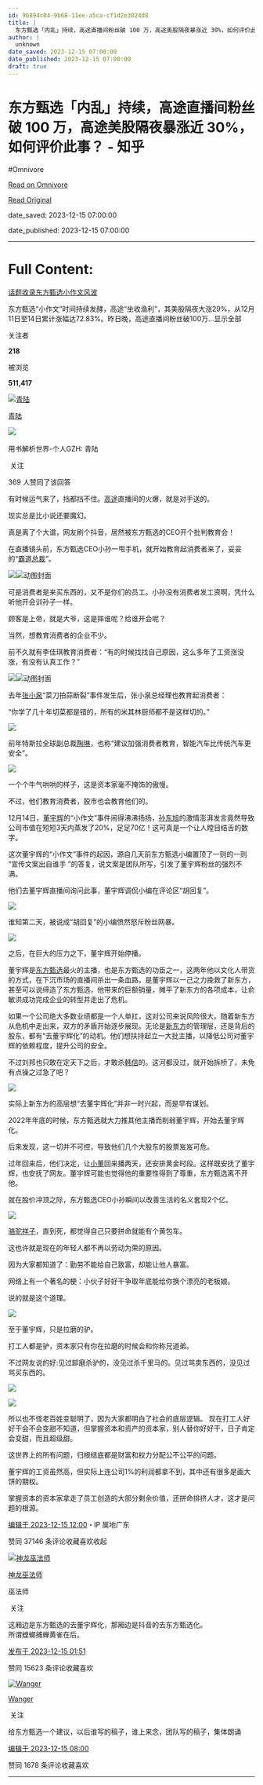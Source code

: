 ```yaml
---
id: 9b894c04-9b68-11ee-a5ca-cf1d2e3024d8
title: |
  东方甄选「内乱」持续，高途直播间粉丝破 100 万，高途美股隔夜暴涨近 30%，如何评价此事？ - 知乎
author: |
  unknown
date_saved: 2023-12-15 07:00:00
date_published: 2023-12-15 07:00:00
draft: true
---
```


# 东方甄选「内乱」持续，高途直播间粉丝破 100 万，高途美股隔夜暴涨近 30%，如何评价此事？ - 知乎
#Omnivore

[Read on Omnivore](https://omnivore.app/me/100-30-18c6e597f72)

[Read Original](https://www.zhihu.com/question/634950787/answer/3326292174)

date_saved: 2023-12-15 07:00:00

date_published: 2023-12-15 07:00:00

--- 

# Full Content: 

[话题收录东方甄选小作文风波](https://www.zhihu.com/topic/29056775)

东方甄选“小作文”时间持续发酵，高途“坐收渔利”，其美股隔夜大涨29%，从12月11日至14日累计涨幅达72.83%。昨日晚，高途直播间粉丝破100万…显示全部 ​

关注者

**218**

被浏览

**511,417**

[![青陆](https://proxy-prod.omnivore-image-cache.app/0x0,soBTiBVfmlz2O0pO2Ydsg6HWP0op58lX7_eoE1HQQTV4/https://picx.zhimg.com/v2-ad65c2996325a395940db3210647ac51_l.jpg?source=2c26e567)](https://www.zhihu.com/people/linghaiqiufeng)

[青陆](https://www.zhihu.com/people/linghaiqiufeng)

​![](https://proxy-prod.omnivore-image-cache.app/0x0,sKBtfFYtK0ROqGdvN0zCp5BhZ6pS4CW6jvNAosyO8byE/https://pica.zhimg.com/v2-4812630bc27d642f7cafcd6cdeca3d7a.jpg?source=88ceefae)

用书解析世界-个人GZH: 青陆

​ 关注

369 人赞同了该回答

有时候运气来了，挡都挡不住。[高途](https://www.zhihu.com/search?q=%E9%AB%98%E9%80%94&search%5Fsource=Entity&hybrid%5Fsearch%5Fsource=Entity&hybrid%5Fsearch%5Fextra=%7B%22sourceType%22%3A%22answer%22%2C%22sourceId%22%3A3326292174%7D)直播间的火爆，就是对手送的。

现实总是比小说还要魔幻。

真是离了个大谱，网友刷个抖音，居然被东方甄选的CEO开个批判教育会！

在直播镜头前，东方甄选CEO小孙一甩手机，就开始教育起消费者来了，妥妥的“[霸道总裁](https://www.zhihu.com/search?q=%E9%9C%B8%E9%81%93%E6%80%BB%E8%A3%81&search%5Fsource=Entity&hybrid%5Fsearch%5Fsource=Entity&hybrid%5Fsearch%5Fextra=%7B%22sourceType%22%3A%22answer%22%2C%22sourceId%22%3A3326292174%7D)”。

![](https://proxy-prod.omnivore-image-cache.app/0x0,sUXKJgDNCWYphCYv4vchuG4Kfs-Vf2G305F5VR0tlst4/data:image/svg+xml;utf8,%3Csvg%20xmlns%3D%22http%3A%2F%2Fwww.w3.org%2F2000%2Fsvg%22%20width%3D%22400%22%20height%3D%22226%22%3E%3C%2Fsvg%3E)![动图封面](https://proxy-prod.omnivore-image-cache.app/400x0,so5yAXECX2P_p5cQHznUxQqLOFeTE6c4x3EghqXsJjjU/https://pic1.zhimg.com/50/v2-8181eb2d0317deab41f570e583ff0c22_720w.jpg?source=2c26e567)

可是消费者是来买东西的，又不是你们的员工。小孙没有消费者发工资啊，凭什么听他开会训孙子一样。

顾客是上帝，就是大爷，这是摔谁呢？给谁开会呢？

当然，想教育消费者的企业不少。

前不久就有李佳琪教育消费者：“有的时候找找自己原因，这么多年了工资涨没涨，有没有认真工作？”

![](https://proxy-prod.omnivore-image-cache.app/0x0,srP2_Cmb507zORVYc3sSWc53Ps5bRnBXdioT63vj8T1A/data:image/svg+xml;utf8,%3Csvg%20xmlns%3D%22http%3A%2F%2Fwww.w3.org%2F2000%2Fsvg%22%20width%3D%22544%22%20height%3D%22511%22%3E%3C%2Fsvg%3E)![动图封面](https://proxy-prod.omnivore-image-cache.app/544x0,stc52OVzlwdBakCzierCeD_Tf-rHSYB6hFDqqvuCQID8/https://picx.zhimg.com/50/v2-739d5d30581d974e4844317d4ac2e06d_720w.jpg?source=2c26e567)

去年[张小泉](https://www.zhihu.com/search?q=%E5%BC%A0%E5%B0%8F%E6%B3%89&search%5Fsource=Entity&hybrid%5Fsearch%5Fsource=Entity&hybrid%5Fsearch%5Fextra=%7B%22sourceType%22%3A%22answer%22%2C%22sourceId%22%3A3326292174%7D)“菜刀拍蒜断裂”事件发生后，张小泉总经理也教育起消费者：

“你学了几十年切菜都是错的，所有的米其林厨师都不是这样切的。”

![](https://proxy-prod.omnivore-image-cache.app/720x791,su5KcN9yrP5dPCL_u8ETKfymdFzE5kNAxXMWjp-cshCI/https://pica.zhimg.com/50/v2-eff49c238b8ff868b16e3ea05e9efbcc_720w.jpg?source=2c26e567)

前年特斯拉全球副总裁[陶琳](https://www.zhihu.com/search?q=%E9%99%B6%E7%90%B3&search%5Fsource=Entity&hybrid%5Fsearch%5Fsource=Entity&hybrid%5Fsearch%5Fextra=%7B%22sourceType%22%3A%22answer%22%2C%22sourceId%22%3A3326292174%7D)，也称“建议加强消费者教育，智能汽车比传统汽车更安全”。

![](https://proxy-prod.omnivore-image-cache.app/640x493,sJq2GqCYVasD7b61Kx-vRikx-QTMQgmlxfoWsT3uJJ3k/https://pic1.zhimg.com/50/v2-01739ec5e5835c7cf33825141e8d5e2c_720w.jpg?source=2c26e567)

一个个牛气哄哄的样子，这是资本家毫不掩饰的傲慢。

不过，他们教育消费者，股市也会教育他们的。

12月14日，[董宇辉](https://www.zhihu.com/search?q=%E8%91%A3%E5%AE%87%E8%BE%89&search%5Fsource=Entity&hybrid%5Fsearch%5Fsource=Entity&hybrid%5Fsearch%5Fextra=%7B%22sourceType%22%3A%22answer%22%2C%22sourceId%22%3A3326292174%7D)的“小作文”事件闹得沸沸扬扬，[孙东旭](https://www.zhihu.com/search?q=%E5%AD%99%E4%B8%9C%E6%97%AD&search%5Fsource=Entity&hybrid%5Fsearch%5Fsource=Entity&hybrid%5Fsearch%5Fextra=%7B%22sourceType%22%3A%22answer%22%2C%22sourceId%22%3A3326292174%7D)的激情澎湃发言竟然导致公司市值在短短3天内蒸发了20%，足足70亿！这可真是一个让人瞠目结舌的数字。

这次董宇辉的“小作文”事件的起因，源自几天前东方甄选小编置顶了一则的一则 “宣传文案出自谁手 ”的答复，说文案是团队所写，引发了董宇辉粉丝的强烈不满。

他们去董宇辉直播间询问此事，董宇辉调侃小编在评论区“胡回复”。

![](https://proxy-prod.omnivore-image-cache.app/640x0,snQzOl0xFmX_5_9h0HhbClz4vtGpxC1mC_UbO9UWfk1M/https://pic1.zhimg.com/50/v2-9378590d7a8f142445f3bfb6b6b13bd8_720w.jpg?source=2c26e567)

谁知第二天，被说成“胡回复”的小编愤然怒斥粉丝网暴。

![](https://proxy-prod.omnivore-image-cache.app/640x670,sxCJtNBy5kxPStZ0Pn_MOq-bgJIPvzHhoNGX-wViZaeg/https://pic1.zhimg.com/50/v2-493944a18d2999cf00cbcbbaaaacf3e3_720w.jpg?source=2c26e567)

之后，在巨大的压力之下，董宇辉开始停播。

董宇辉是[东方甄选](https://www.zhihu.com/search?q=%E4%B8%9C%E6%96%B9%E7%94%84%E9%80%89&search%5Fsource=Entity&hybrid%5Fsearch%5Fsource=Entity&hybrid%5Fsearch%5Fextra=%7B%22sourceType%22%3A%22answer%22%2C%22sourceId%22%3A3326292174%7D)最火的主播，也是东方甄选的功臣之一，这两年他以文化人带货的方式，在下沉市场的直播间杀出一条血路。是董宇辉以一己之力挽救了新东方，甚至可以说缔造了东方甄选，他带来的巨额销量，摊平了新东方的各项成本，让俞敏洪成功完成企业的转型并走出了危机。

如果一个公司绝大多数业绩都是一个人单扛，这对公司来说风险很大。随着新东方从危机中走出来，双方的矛盾开始逐步展现。无论是[新东方](https://www.zhihu.com/search?q=%E6%96%B0%E4%B8%9C%E6%96%B9&search%5Fsource=Entity&hybrid%5Fsearch%5Fsource=Entity&hybrid%5Fsearch%5Fextra=%7B%22sourceType%22%3A%22answer%22%2C%22sourceId%22%3A3326292174%7D)的管理层，还是背后的股东，都有“去董宇辉化”的动机。他们想扶持起立一大批主播，以降低公司对董宇辉的依赖程度，提升公司的安全。

不过刘邦也只敢在定天下之后，才敢杀[韩信](https://www.zhihu.com/search?q=%E9%9F%A9%E4%BF%A1&search%5Fsource=Entity&hybrid%5Fsearch%5Fsource=Entity&hybrid%5Fsearch%5Fextra=%7B%22sourceType%22%3A%22answer%22%2C%22sourceId%22%3A3326292174%7D)的。这河都没过，就开始拆桥了，未免有点操之过急了吧？

![](https://proxy-prod.omnivore-image-cache.app/560x315,sD7BQrG_nBDrpD7sshG8KdZguyIB4wB9h8XLyoiFdoFI/https://picx.zhimg.com/50/v2-55f22f4ebda56b5628e835ff0e458e73_720w.jpg?source=2c26e567)

实际上新东方的高层想“去董宇辉化”并非一时兴起，而是早有谋划。

2022年年底的时候，东方甄选就大力推其他主播而削弱董宇辉，开始去董宇辉化。

后来发现，这一切并不可控，导致他们几个大股东的股票岌岌可危。

过年回来后，他们决定，让[小董](https://www.zhihu.com/search?q=%E5%B0%8F%E8%91%A3&search%5Fsource=Entity&hybrid%5Fsearch%5Fsource=Entity&hybrid%5Fsearch%5Fextra=%7B%22sourceType%22%3A%22answer%22%2C%22sourceId%22%3A3326292174%7D)回来播两天，还安排黄金时段。这样既安抚了董宇辉，也安抚了网友。董宇辉可能也觉得他的重要性得到了尊重，东方甄选离不开他。

就在股价冲顶之际，东方甄选CEO小孙瞬间以改善生活的名义套现2个亿。

![](https://proxy-prod.omnivore-image-cache.app/640x726,sC02LPGez7gg0vQQ5KWTwsJjmpXwcacYuBJ5ILP8jVjc/https://pica.zhimg.com/50/v2-a20dd057cfa7302c6e28caa3d0dbce08_720w.jpg?source=2c26e567)

[骆驼祥子](https://www.zhihu.com/search?q=%E9%AA%86%E9%A9%BC%E7%A5%A5%E5%AD%90&search%5Fsource=Entity&hybrid%5Fsearch%5Fsource=Entity&hybrid%5Fsearch%5Fextra=%7B%22sourceType%22%3A%22answer%22%2C%22sourceId%22%3A3326292174%7D)，直到死，都觉得自己只要拼命就能有个黄包车。

这也许就是现在的年轻人都不再以劳动为荣的原因。

因为大家都知道了：勤劳不能给自己致富，却能让他人暴富。

网络上有一个著名的梗：小伙子好好干争取年底能给你换个漂亮的老板娘。

说的就是这个道理。

![](https://proxy-prod.omnivore-image-cache.app/750x1019,sdEhrYN7HZKBg0q5BhW2NYoJaKHmvuWiJ0SWQpVOgfs0/https://pic1.zhimg.com/50/v2-629caa1ba6918aa9b98ad5c0181c322a_720w.jpg?source=2c26e567)

至于董宇辉，只是拉磨的驴。

打工人都是驴，资本家只有你在拉磨的时候会和你称兄道弟。

不过网友说的好:见过卸磨杀驴的，没见过杀千里马的。见过骂卖东西的，没见过骂买东西的。

![](https://proxy-prod.omnivore-image-cache.app/1080x1243,sgbDgwXrY1LM5lvh5h3TQ3VM0hjXg2U_Rj6lMfzyJtLQ/https://picx.zhimg.com/50/v2-e53fc7bf2bd2aa8b6b5c276a552ac050_720w.jpg?source=2c26e567)

![](https://proxy-prod.omnivore-image-cache.app/1080x1205,suFuOYlmJDHVX6QZxBdyfpjFFeyborUwlnDNVPpXUjp0/https://picx.zhimg.com/50/v2-e5a1250f3daa5950d5934afa62fedee2_720w.jpg?source=2c26e567)

所以也不怪老百姓变聪明了，因为大家都明白了社会的底层逻辑。 现在打工人好好干会不会变甜不知道，但掌握资本和资产的资本家，别人替你好好干，日子肯定会变甜，而且超级甜。

这世界上的所有问题，归根结底都是财富和权力分配公不公平的问题。

董宇辉的工资虽然高，但实际上连公司1%的利润都拿不到，其中还有很多是画大饼的期权。

掌握资本的资本家拿走了员工创造的大部分剩余价值，还拼命排挤人才，这才是问题的根源。

[编辑于 2023-12-15 12:00](https://www.zhihu.com/question/634950787/answer/3326292174)・IP 属地广东

​赞同 371​​46 条评论​收藏​喜欢收起​

[![神龙巫法师](https://proxy-prod.omnivore-image-cache.app/0x0,sX3i3H2BM-OxWr6GKTshwvaxSuYahmwmw4Ji7xyGnlqs/https://pica.zhimg.com/v2-f9b79d5d0b6d2e12030ae6eb62051db7_l.jpg?source=1def8aca)](https://www.zhihu.com/people/wordstocmds)

[神龙巫法师](https://www.zhihu.com/people/wordstocmds)

巫法师

​ 关注

这厢边是东方甄选的去董宇辉化，那厢边是抖音的去东方甄选化。  
所谓螳螂捕蝉黄雀在后。

[发布于 2023-12-15 01:51](https://www.zhihu.com/question/634950787/answer/3326306658)

​赞同 156​​23 条评论​收藏​喜欢

[![Wanger](https://proxy-prod.omnivore-image-cache.app/0x0,s-OSb6pTlFUgCuIgYycNW6BnM9qUw-KvBmGg4P_2Z63M/https://picx.zhimg.com/v2-03ea9f731f9f0f73e572adf3ef3b6b56_l.jpg?source=1def8aca)](https://www.zhihu.com/people/wanger-42-34)

[Wanger](https://www.zhihu.com/people/wanger-42-34)

​ 关注

给东方甄选一个建议，以后谁写的稿子，谁上来念，团队写的稿子，集体朗诵

[编辑于 2023-12-15 08:00](https://www.zhihu.com/question/634950787/answer/3326742771)

​赞同 167​​8 条评论​收藏​喜欢

---

